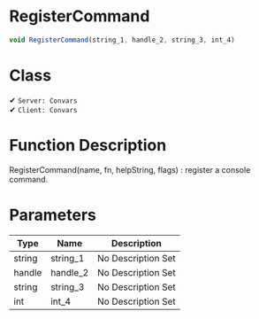 # RegisterCommand
```js
void RegisterCommand(string_1, handle_2, string_3, int_4)
```
# Class
✔ `Server: Convars`  
✔ `Client: Convars`  

# Function Description
RegisterCommand(name, fn, helpString, flags) : register a console command.
# Parameters
Type|Name|Description
--|--|--
string|string_1|No Description Set
handle|handle_2|No Description Set
string|string_3|No Description Set
int|int_4|No Description Set

